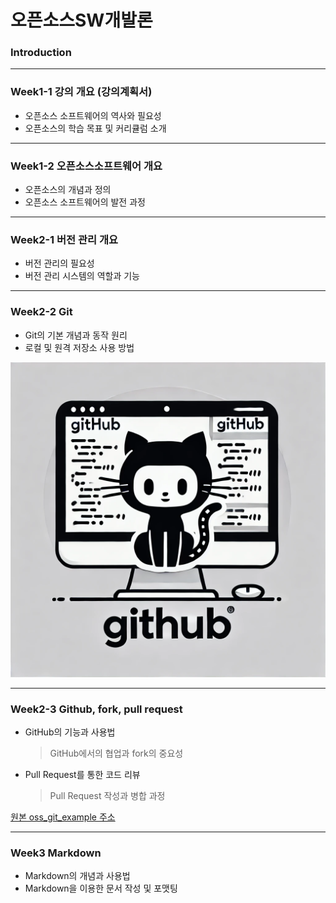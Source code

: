 # **오픈소스SW개발론**

### Introduction

-------------

### Week1-1 강의 개요 (강의계획서)
* 오픈소스 소프트웨어의 역사와 필요성
* 오픈소스의 학습 목표 및 커리큘럼 소개

-------------

### Week1-2 오픈소스소프트웨어 개요
* 오픈소스의 개념과 정의
* 오픈소스 소프트웨어의 발전 과정

-------------

### Week2-1 버전 관리 개요
* 버전 관리의 필요성
* 버전 관리 시스템의 역할과 기능

-------------

### Week2-2 Git
* Git의 기본 개념과 동작 원리
* 로컬 및 원격 저장소 사용 방법

![GitHub 관련 이미지](https://github.com/98limgbo/oss_git_example/blob/master/GitHub%20image.png)

-------------

### Week2-3 Github, fork, pull request
* GitHub의 기능과 사용법
  > GitHub에서의 협업과 fork의 중요성
* Pull Request를 통한 코드 리뷰
  > Pull Request 작성과 병합 과정

[원본 oss_git_example 주소](https://github.com/kwanghoon/oss_git_example)

-------------

### Week3 Markdown
* Markdown의 개념과 사용법
* Markdown을 이용한 문서 작성 및 포맷팅
